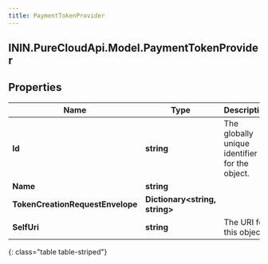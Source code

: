 ```yaml
---
title: PaymentTokenProvider
---
```

## ININ.PureCloudApi.Model.PaymentTokenProvider

## Properties

|Name | Type | Description | Notes|
|------------ | ------------- | ------------- | -------------|
| **Id** | **string** | The globally unique identifier for the object. | [optional] |
| **Name** | **string** |  | [optional] |
| **TokenCreationRequestEnvelope** | **Dictionary&lt;string, string&gt;** |  | [optional] |
| **SelfUri** | **string** | The URI for this object | [optional] |
{: class="table table-striped"}


